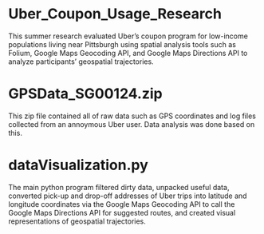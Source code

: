 # Uber_Coupon_Usage_Research
This summer research evaluated Uber’s coupon program for low-income populations living near Pittsburgh using spatial analysis tools such as Folium, Google Maps Geocoding API, and Google Maps Directions API to analyze participants’ geospatial trajectories.

# GPSData_SG00124.zip
This zip file contained all of raw data such as GPS coordinates and log files collected from an annoymous Uber user. Data analysis was done based on this.

# dataVisualization.py
The main python program filtered dirty data, unpacked useful data, converted pick-up and drop-off addresses of Uber trips into latitude and longitude coordinates via the Google Maps
Geocoding API to call the Google Maps Directions API for suggested routes, and created visual representations of geospatial trajectories.
